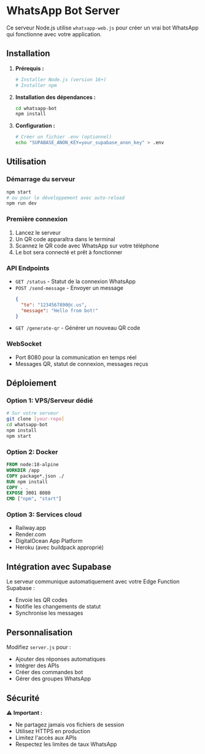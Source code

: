 # WhatsApp Bot Server

Ce serveur Node.js utilise `whatsapp-web.js` pour créer un vrai bot WhatsApp qui fonctionne avec votre application.

## Installation

1. **Prérequis :**
   ```bash
   # Installer Node.js (version 16+)
   # Installer npm
   ```

2. **Installation des dépendances :**
   ```bash
   cd whatsapp-bot
   npm install
   ```

3. **Configuration :**
   ```bash
   # Créer un fichier .env (optionnel)
   echo "SUPABASE_ANON_KEY=your_supabase_anon_key" > .env
   ```

## Utilisation

### Démarrage du serveur
```bash
npm start
# ou pour le développement avec auto-reload
npm run dev
```

### Première connexion
1. Lancez le serveur
2. Un QR code apparaîtra dans le terminal
3. Scannez le QR code avec WhatsApp sur votre téléphone
4. Le bot sera connecté et prêt à fonctionner

### API Endpoints

- `GET /status` - Statut de la connexion WhatsApp
- `POST /send-message` - Envoyer un message
  ```json
  {
    "to": "1234567890@c.us",
    "message": "Hello from bot!"
  }
  ```
- `GET /generate-qr` - Générer un nouveau QR code

### WebSocket
- Port 8080 pour la communication en temps réel
- Messages QR, statut de connexion, messages reçus

## Déploiement

### Option 1: VPS/Serveur dédié
```bash
# Sur votre serveur
git clone [your-repo]
cd whatsapp-bot
npm install
npm start
```

### Option 2: Docker
```dockerfile
FROM node:18-alpine
WORKDIR /app
COPY package*.json ./
RUN npm install
COPY . .
EXPOSE 3001 8080
CMD ["npm", "start"]
```

### Option 3: Services cloud
- Railway.app
- Render.com  
- DigitalOcean App Platform
- Heroku (avec buildpack approprié)

## Intégration avec Supabase

Le serveur communique automatiquement avec votre Edge Function Supabase :
- Envoie les QR codes
- Notifie les changements de statut
- Synchronise les messages

## Personnalisation

Modifiez `server.js` pour :
- Ajouter des réponses automatiques
- Intégrer des APIs
- Créer des commandes bot
- Gérer des groupes WhatsApp

## Sécurité

⚠️ **Important :**
- Ne partagez jamais vos fichiers de session
- Utilisez HTTPS en production
- Limitez l'accès aux APIs
- Respectez les limites de taux WhatsApp
